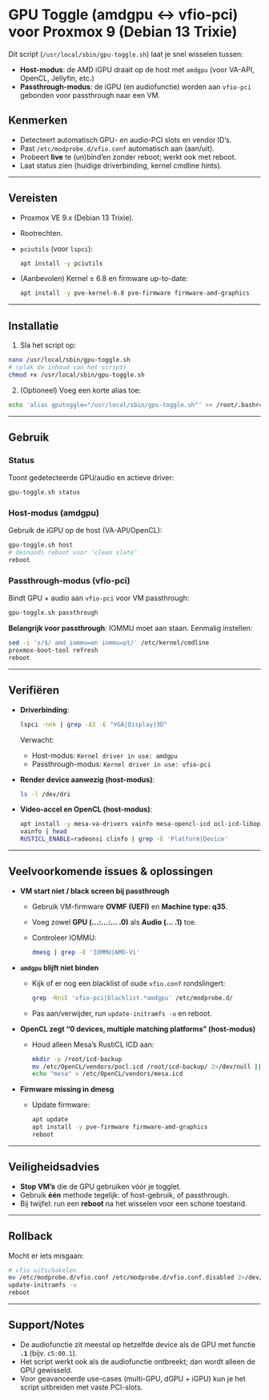 
# GPU Toggle (amdgpu ↔ vfio-pci) voor Proxmox 9 (Debian 13 Trixie)

Dit script (`/usr/local/sbin/gpu-toggle.sh`) laat je snel wisselen tussen:

* **Host-modus**: de AMD iGPU draait op de host met `amdgpu` (voor VA-API, OpenCL, Jellyfin, etc.)
* **Passthrough-modus**: de iGPU (en audiofunctie) worden aan `vfio-pci` gebonden voor passthrough naar een VM.

## Kenmerken

* Detecteert automatisch GPU- en audio-PCI slots en vendor ID’s.
* Past `/etc/modprobe.d/vfio.conf` automatisch aan (aan/uit).
* Probeert **live** te (un)bind’en zonder reboot; werkt ook met reboot.
* Laat status zien (huidige driverbinding, kernel cmdline hints).

---

## Vereisten

* Proxmox VE 9.x (Debian 13 Trixie).
* Rootrechten.
* `pciutils` (voor `lspci`):

  ```bash
  apt install -y pciutils
  ```
* (Aanbevolen) Kernel ≥ 6.8 en firmware up-to-date:

  ```bash
  apt install -y pve-kernel-6.8 pve-firmware firmware-amd-graphics
  ```

---

## Installatie

1. Sla het script op:

```bash
nano /usr/local/sbin/gpu-toggle.sh
# (plak de inhoud van het script)
chmod +x /usr/local/sbin/gpu-toggle.sh
```

2. (Optioneel) Voeg een korte alias toe:

```bash
echo 'alias gputoggle="/usr/local/sbin/gpu-toggle.sh"' >> /root/.bashrc
```

---

## Gebruik

### Status

Toont gedetecteerde GPU/audio en actieve driver:

```bash
gpu-toggle.sh status
```

### Host-modus (amdgpu)

Gebruik de iGPU op de host (VA-API/OpenCL):

```bash
gpu-toggle.sh host
# desnoods reboot voor ‘clean slate’
reboot
```

### Passthrough-modus (vfio-pci)

Bindt GPU + audio aan `vfio-pci` voor VM passthrough:

```bash
gpu-toggle.sh passthrough
```

**Belangrijk voor passthrough**: IOMMU moet aan staan. Eenmalig instellen:

```bash
sed -i 's/$/ amd_iommu=on iommu=pt/' /etc/kernel/cmdline
proxmox-boot-tool refresh
reboot
```

---

## Verifiëren

* **Driverbinding**:

  ```bash
  lspci -nnk | grep -A3 -E "VGA|Display|3D"
  ```

  Verwacht:

  * Host-modus: `Kernel driver in use: amdgpu`
  * Passthrough-modus: `Kernel driver in use: vfio-pci`

* **Render device aanwezig (host-modus)**:

  ```bash
  ls -l /dev/dri
  ```

* **Video-accel en OpenCL (host-modus)**:

  ```bash
  apt install -y mesa-va-drivers vainfo mesa-opencl-icd ocl-icd-libopencl1 clinfo libclc-19 || true
  vainfo | head
  RUSTICL_ENABLE=radeonsi clinfo | grep -E 'Platform|Device'
  ```

---

## Veelvoorkomende issues & oplossingen

* **VM start niet / black screen bij passthrough**

  * Gebruik VM-firmware **OVMF (UEFI)** en **Machine type: q35**.
  * Voeg zowel **GPU (…:…:… .0)** als **Audio (… .1)** toe.
  * Controleer IOMMU:

    ```bash
    dmesg | grep -E 'IOMMU|AMD-Vi'
    ```

* **`amdgpu` blijft niet binden**

  * Kijk of er nog een blacklist of oude `vfio.conf` rondslingert:

    ```bash
    grep -RniE 'vfio-pci|blacklist.*amdgpu' /etc/modprobe.d/
    ```
  * Pas aan/verwijder, run `update-initramfs -u` en reboot.

* **OpenCL zegt “0 devices, multiple matching platforms” (host-modus)**

  * Houd alleen Mesa’s RustiCL ICD aan:

    ```bash
    mkdir -p /root/icd-backup
    mv /etc/OpenCL/vendors/pocl.icd /root/icd-backup/ 2>/dev/null || true
    echo "mesa" > /etc/OpenCL/vendors/mesa.icd
    ```

* **Firmware missing in dmesg**

  * Update firmware:

    ```bash
    apt update
    apt install -y pve-firmware firmware-amd-graphics
    reboot
    ```

---

## Veiligheidsadvies

* **Stop VM’s** die de GPU gebruiken vóór je togglet.
* Gebruik **één** methode tegelijk: of host-gebruik, of passthrough.
* Bij twijfel: run een **reboot** na het wisselen voor een schone toestand.

---

## Rollback

Mocht er iets misgaan:

```bash
# vfio uitschakelen
mv /etc/modprobe.d/vfio.conf /etc/modprobe.d/vfio.conf.disabled 2>/dev/null || true
update-initramfs -u
reboot
```

---

## Support/Notes

* De audiofunctie zit meestal op hetzelfde device als de GPU met functie **`.1`** (bijv. `c5:00.1`).
* Het script werkt ook als de audiofunctie ontbreekt; dan wordt alleen de GPU gewisseld.
* Voor geavanceerde use-cases (multi-GPU, dGPU + iGPU) kun je het script uitbreiden met vaste PCI-slots.
